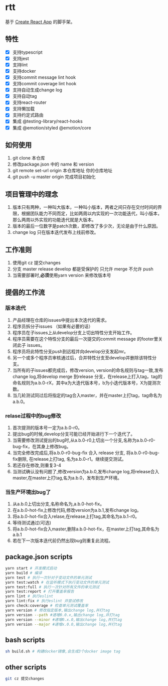 # rtt

基于 [Create React App](https://github.com/facebook/create-react-app) 的脚手架。

## 特性

* [x] 支持typescript
* [x] 支持jest
* [x] 支持lint
* [x] 支持docker
* [x] 支持commit message lint hook
* [x] 支持commit coverage lint hook
* [x] 支持自动生成change log
* [x] 支持自动tag
* [x] 支持react-router
* [x] 支持懒加载
* [x] 支持约定式路由
* [x] 集成 @testing-library/react-hooks
* [x] 集成 @emotion/styled @emotion/core

## 如何使用

1. git clone 本仓库
2. 修改package.json 中的 name 和 version
3. git remote set-url origin 本仓库地址 你的仓库地址
4. git push -u master origin 完成项目初始化

## 项目管理中的理念

1. 版本只有两种，一种叫大版本，一种叫小版本，两者之间只存在交付时间的界限，根据团队能力不同而定，比如两周以内实现的一次功能迭代，叫小版本，那么两周以外实现的功能迭代就是大版本。
2. 版本的最后一位数字是patch次数，即修改了多少次，无论是由于什么原因。
3. change log 只在版本迭代发布上线前修改。

## 工作准则

1. 使用git cz 提交changes
2. 分支 master release develop 都是受保护的 只允许 merge 不允许 push
3. 当需要部署时,**必须**使用yarn version 来修改版本号

## 提倡的工作流

### 版本迭代

1. 产品经理在仓库的issues中提出本次迭代的需求。
2. 程序员拆分子issues （如果有必要的话）
3. 程序员在子issues上从develop分支上切出特性分支开始工作。
4. 程序员需要在这个特性分支的最后一次提交的commit message 的footer里关闭此子 issues。
5. 程序员将此特性分支push到远程并向develop分支发起mr。
6. 另一个或多个程序员审核通过后，合并特性分支至develop并删除该特性分支。
7. 当所有的子issues都完成后，修改version, version的命名规则与tag一致,发布change log,将develop merge 到release 分支，在release上打入tag，tag的命名规则为a.b.0-rX，其中a为大迭代版本号，b为小迭代版本号，X为提测次数。
8. 当几轮测试同过后将指定的tag合入master，并在master上打tag，tag命名为a.b.0。

### relase过程中的bug修改

1. 首次提测的版本号一定为a.b.0-r0。
2. 提出bug的时候,develop分支可能已经开始进行下一个迭代了。
3. 当需要修改测试提出的bug时,从a.b.0-r0上切出一个分支,名称为a.b.0-r0-bug-fix，在其身上修改bug。
4. 当完全修改完成后,将a.b.0-r0-bug-fix 合入 release 分支, 将a.b.0-r0-bug-fix删除, 在release上打tag, 名为a.b.0-r1。继续提交测试。
5. 若还存在修改,则重复3-4
6. 当测试确认没有问题了,修改version为a.b.0,发布change log,将release合入master,在master上打tag,名为a.b.0，发布到生产环境。

### 当生产环境出bug了

1. 从a.b.0上切出分支,名称命名为,a.b.0-hot-fix。
2. 在a.b.0-hot-fix上修改代码,修改version为a.b.1,发布change log。
3. 将a.b.0-hot-fix合入relase,在release上打tag,其命名为a.b.1-r0。
4. 等待测试通过(可选)
5. 将a.b.0-hot-fix合入master,删除a.b.0-hot-fix，在master上打tag,其命名为a.b.1
6. 若在下一次版本迭代前仍然出现bug则重复此流程。

## package.json scripts

```bash
yarn start # 开发模式启动
yarn build # 编译
yarn test # 执行一次针对于变动文件的单元测试
yarn test:watch # 在监听模式下执行变动文件的单元测试
yarn test:full # 执行一次针对所有文件的单元测试
yarn test:report # 打开覆盖率报告
yarn lint # 执行eslint
yarn lint:fix # 执行eslint 并尝试修改
yarn check:coverage # 检查单元测试覆盖率
yarn version # 修改指定版本,输出change log,并打tag
yarn version --path #递增0.0.x,输出change log,并打tag
yarn version --minor #递增0.x.0,输出change log,并打tag
yarn version --major #递增x.0.0,输出change log,并打tag
```

## bash scripts

```bash
sh build.sh # 构建docker镜像,会生成3个docker image tag
```

## other scripts

```bash
git cz 提交changes
```

